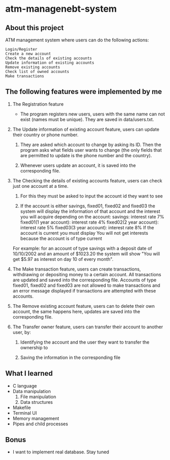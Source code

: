 # atm-managenebt-system

## About this project

ATM management system where users can do the following actions:

    Login/Register
    Create a new account
    Check the details of existing accounts
    Update information of existing accounts
    Remove existing accounts
    Check list of owned accounts
    Make transactions

## The following features were implemented by me

1.  The Registration feature
    - The program registers new users, users with the same name can not exist (names must be unique). They are saved in data/users.txt.

2.  The Update information of existing account feature, users can update their country or phone number.

    1. They are asked which account to change by asking its ID. Then the program asks what fields user wants to change (the only fields that are permitted to update is the phone number and the country).

    2. Whenever users update an account, it is saved into the corresponding file.

3.  The Checking the details of existing accounts feature, users can check just one account at a time.

    1. For this they must be asked to input the account id they want to see

    2. If the account is either savings, fixed01, fixed02 and fixed03 the system will display the information of that account and the interest you will acquire depending on the account:
        savings: interest rate 7%
        fixed01(1 year account): interest rate 4%
        fixed02(2 year account): interest rate 5%
        fixed03(3 year account): interest rate 8%
        If the account is current you must display You will not get interests because the account is of type current

    For example: for an account of type savings with a deposit date of 10/10/2002 and an amount of $1023.20 the system will show "You will get $5.97 as interest on day 10 of every month".

4.  The Make transaction feature, users can create transactions, withdrawing or depositing money to a certain account. All transactions are updated and saved into the corresponding file. Accounts of type fixed01, fixed02 and fixed03 are not allowed to make transactions and an error message displayed if transactions are attempted with these accounts.

5.  The Remove existing account feature, users can to delete their own account, the same happens here, updates are saved into the corresponding file.

6.  The Transfer owner feature, users can transfer their account to another user, by:

    1. Identifying the account and the user they want to transfer the ownership to

    2. Saving the information in the corresponding file


## What I learned

-   C language
-   Data manipulation
    1. File manipulation
    2. Data structures
-   Makefile
-   Terminal UI
-   Memory management
-   Pipes and child processes

## Bonus 

- I want to implement real database. Stay tuned
